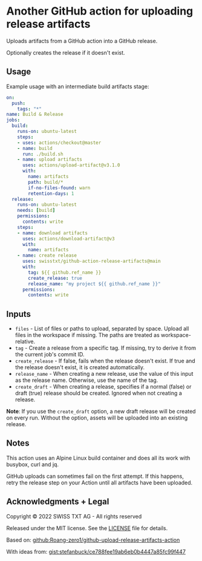 # Another GitHub action for uploading release artifacts

Uploads artifacts from a GitHub action into a GitHub release.

Optionally creates the release if it doesn't exist.

## Usage

Example usage with an intermediate build artifacts stage:

```yaml
on:
  push:
    tags: "*"
name: Build & Release
jobs:
  build:
    runs-on: ubuntu-latest
    steps:
    - uses: actions/checkout@master
    - name: build
      run: ./build.sh
    - name: upload artifacts
      uses: actions/upload-artifact@v3.1.0
      with:
        name: artifacts
        path: build/*
        if-no-files-found: warn
        retention-days: 1
  release:
    runs-on: ubuntu-latest
    needs: [build]
    permissions:
      contents: write
    steps:
    - name: download artifacts
      uses: actions/download-artifact@v3
      with:
        name: artifacts
    - name: create release
      uses: swisstxt/github-action-release-artifacts@main
      with:
        tag: ${{ github.ref_name }}
        create_release: true
        release_name: "my project ${{ github.ref_name }}"
      permissions:
        contents: write
```

## Inputs

* `files` - List of files or paths to upload, separated by space.
  Upload all files in the workspace if missing. The paths are treated as workspace-relative.
* `tag` - Create a release from a specific tag.
  If missing, try to derive it from the current job's commit ID.
* `create_release` - If false, fails when the release doesn't exist.
  If true and the release doesn't exist, it is created automatically.
* `release_name` - When creating a new release, use the value of this input as the release name.
  Otherwise, use the name of the tag.
* `create_draft` - When creating a release, specifies if a normal (false) or draft (true) release should be created.
  Ignored when not creating a release.

**Note**: If you use the `create_draft` option, a new draft release will be created on every run.
Without the option, assets will be uploaded into an existing release. 

## Notes

This action uses an Alpine Linux build container and does all its work with busybox, curl and jq.

GitHub uploads can sometimes fail on the first attempt. If this happens, retry the release step on your Action
until all artifacts have been uploaded.

## Acknowledgments + Legal

Copyright © 2022 SWISS TXT AG - All rights reserved

Released under the MIT license. See the [LICENSE](LICENSE) file for details.

Based on: [github:Roang-zero1/github-upload-release-artifacts-action](https://github.com/Roang-zero1/github-upload-release-artifacts-action)

With ideas from: [gist:stefanbuck/ce788fee19ab6eb0b4447a85fc99f447](https://gist.github.com/stefanbuck/ce788fee19ab6eb0b4447a85fc99f447)